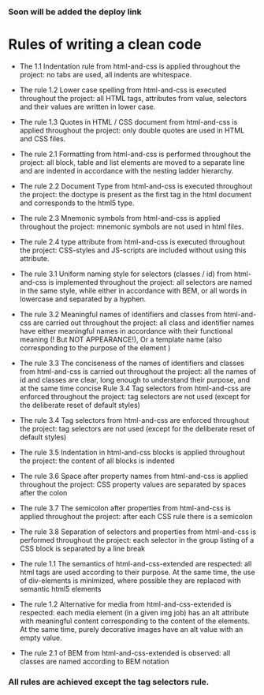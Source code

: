 ### Soon will be added the deploy link

# Rules of writing a clean code 

- The 1.1 Indentation rule from html-and-css is applied throughout the project: no tabs are used, all indents are whitespace.
- The rule 1.2 Lower case spelling from html-and-css is executed throughout the project: all HTML tags, attributes from value, selectors and their values are written in lower case.
- The rule 1.3 Quotes in HTML / CSS document from html-and-css is applied throughout the project: only double quotes are used in HTML and CSS files.
- The rule 2.1 Formatting from html-and-css is performed throughout the project: all block, table and list elements are moved to a separate line and are indented in accordance with the nesting ladder hierarchy.
- The rule 2.2 Document Type from html-and-css is executed throughout the project: the doctype is present as the first tag in the html document and corresponds to the html5 type.
- The rule 2.3 Mnemonic symbols from html-and-css is applied throughout the project: mnemonic symbols are not used in html files.
- The rule 2.4 type attribute from html-and-css is executed throughout the project: CSS-styles and JS-scripts are included without using this attribute.
- The rule 3.1 Uniform naming style for selectors (classes / id) from html-and-css is implemented throughout the project: all selectors are named in the 
same style, while either in accordance with BEM, or all words in lowercase and separated by a hyphen.
- The rule 3.2 Meaningful names of identifiers and classes from html-and-css are carried out throughout the project: all class and identifier names have either meaningful names in accordance with their functional meaning (! But NOT APPEARANCE!), Or a template name (also corresponding to the purpose of the element )

- The rule 3.3 The conciseness of the names of identifiers and classes from html-and-css is carried out throughout the project: all the names of id and classes are clear, long enough to understand their purpose, and at the same time concise
Rule 3.4 Tag selectors from html-and-css are enforced throughout the project: tag selectors are not used (except for the deliberate reset of default styles)
- The rule 3.4 Tag selectors from html-and-css are enforced throughout the project: tag selectors are not used (except for the deliberate reset of default styles)

- The rule 3.5 Indentation in html-and-css blocks is applied throughout the project: the content of all blocks is indented

- The rule 3.6 Space after property names from html-and-css is applied throughout the project: CSS property values are separated by spaces after the colon

- The rule 3.7 The semicolon after properties from html-and-css is applied throughout the project: after each CSS rule there is a semicolon

- The rule 3.8 Separation of selectors and properties from html-and-css is performed throughout the project: each selector in the group listing of a CSS block is separated by a line break

- The rule 1.1 The semantics of html-and-css-extended are respected: all html tags are used according to their purpose. At the same time, the use of div-elements is minimized, where possible they are replaced with semantic html5 elements

- The rule 1.2 Alternative for media from html-and-css-extended is respected: each media element (in a given img job) has an alt attribute with meaningful content corresponding to the content of the elements. At the same time, purely decorative images have an alt value with an empty value.

- The rule 2.1 of BEM from html-and-css-extended is observed: all classes are named according to BEM notation

### All rules are achieved except the tag selectors rule.
